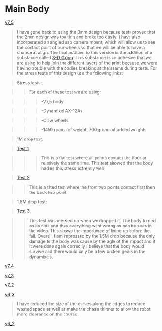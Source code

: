 # Main Body






[v7_5](v7_5_RMRC_body.stl)

> I have gone back to using the 3mm design because tests proved that the 2mm design was too thin and broke too easily. I have also incorperated an angled usb camera mount, which will allow us to see the contact point of our wheels so that we will be able to have a chance at align. The final addition to this version is the addition of a substance called [3-D Gloop](https://www.3dgloop.com/shop/pla-gloop). This substance is an adhesive that we are using to help join the different layers of the print because we were having trouble with the bodies breaking at the seams during tests. For the stress tests of this design use the following links:

>Stress tests:

>> For each of these test we are using:

>>>-V7_5 body

>>>-Dynamixel AX-12As

>>>-Claw wheels

>>>-1450 grams of weight, 700 grams of added weights.

>1M drop test:

>[Test 1]()

>>>This is a flat test where all points contact the floor at reletively the same time. This test showed that the body hadles this stress extremly well

>[Test 2]()

>> This is a tilted test where the front two points contact first then the back two point

> 1.5M drop test:

>[Test 3]()

>>This test was messed up when we dropped it. The body turned on its side and thus everything went wrong as can be seen in the video. This shows the importance of lining up before the fall. Overall, I am impressed by the 1.5M drop because the only damage to the body was cause by the agle of the impact and if it were done again correctly I believe that the body would survive and there would only be a few broken gears in the dynamixels.

[v7_4](v7_4_body_RMRC.stl)

[v7_3](v7_3_body_RMRC.stl)

[v7_2](v7_2_body_RMRC.stl)

[v6_3](v6_3_RMRC_body.stl)

> I have reduced the size of the curves along the edges to reduce wasted space as well as make the chasis thinner to allow the robot more clearance on the course.

[v6_2](RMRC_body_v6_2.stl)
